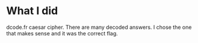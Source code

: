 # What I did
dcode.fr caesar cipher. There are many decoded answers. I chose the one that makes sense and it was the correct flag.
